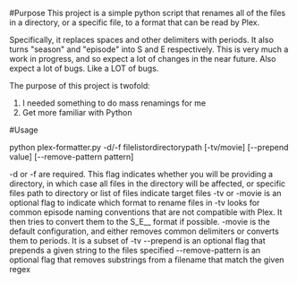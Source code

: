 #Purpose
This project is a simple python script that renames all of the files in a directory, or a specific file, to a format that can be read by Plex.

Specifically, it replaces spaces and other delimiters with periods. It also turns "season" and "episode" into S and E respectively.
This is very much a work in progress, and so expect a lot of changes in the near future. Also expect a lot of bugs. Like a LOT of bugs.

The purpose of this project is twofold: 

1) I needed something to do mass renamings for me 
2) Get more familiar with Python

#Usage

python plex-formatter.py -d/-f filelistordirectorypath [-tv/movie] [--prepend value] [--remove-pattern pattern]

-d or -f are required. This flag indicates whether you will be providing a directory, in which case all files in the directory will be affected, or specific files
path to directory or list of files indicate target files
-tv or -movie is an optional flag to indicate which format to rename files in
    -tv looks for common episode naming conventions that are not compatible with Plex. It then tries to convert them to the S_E__ format if possible.
    -movie is the default configuration, and either removes common delimiters or converts them to periods. It is a subset of -tv
--prepend is an optional flag that prepends a given string to the files specified
--remove-pattern is an optional flag that removes substrings from a filename that match the given regex
